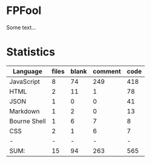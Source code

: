 # FPFool
Some text...

# Statistics

|Language                     |files          |blank        |comment           |code|
|-----------------------------|---------------|-------------|------------------|----|
|JavaScript                   |    8          |   74        |    249           | 418|
|HTML                         |    2          |   11        |      1           |  78|
|JSON                         |    1          |    0        |      0           |  41|
|Markdown                     |    1          |    2        |      0           |  13|
|Bourne Shell                 |    1          |    6        |      7           |   8|
|CSS                          |    2          |    1        |      6           |   7|
|-                            |-              |-            |-                 |-   |
|SUM:                         |   15          |   94        |    263           | 565|
